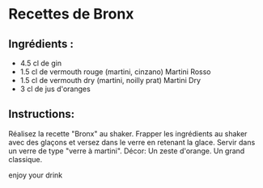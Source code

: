 # Recettes de Bronx

## Ingrédients :

* 4.5 cl de gin	 
* 1.5 cl de vermouth rouge (martini, cinzano)	 Martini Rosso
* 1.5 cl de vermouth dry (martini, noilly prat)	 Martini Dry
* 3 cl de jus d'oranges

## Instructions:
Réalisez la recette "Bronx" au shaker. 
Frapper les ingrédients au shaker avec des glaçons et versez dans le verre en retenant la glace.
Servir dans un verre de type "verre à martini".
Décor: Un zeste d'orange.
Un grand classique.

enjoy your drink

